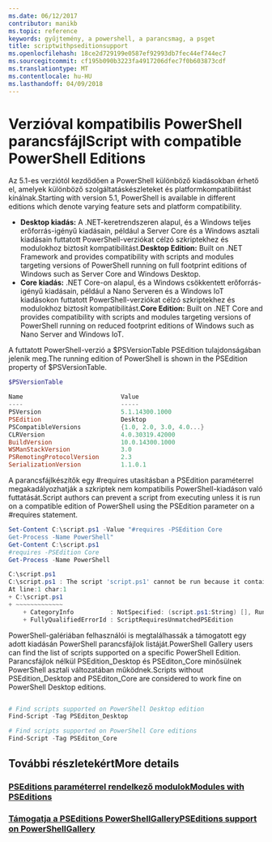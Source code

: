 ```yaml
---
ms.date: 06/12/2017
contributor: manikb
ms.topic: reference
keywords: gyűjtemény, a powershell, a parancsmag, a psget
title: scriptwithpseditionsupport
ms.openlocfilehash: 18ce2d729199e0587ef92993db7fec44ef744ec7
ms.sourcegitcommit: cf195b090b3223fa4917206dfec7f0b603873cdf
ms.translationtype: MT
ms.contentlocale: hu-HU
ms.lasthandoff: 04/09/2018
---
```

# <a name="script-with-compatible-powershell-editions"></a><span data-ttu-id="d0361-103">Verzióval kompatibilis PowerShell parancsfájl</span><span class="sxs-lookup"><span data-stu-id="d0361-103">Script with compatible PowerShell Editions</span></span>
<span data-ttu-id="d0361-104">Az 5.1-es verziótól kezdődően a PowerShell különböző kiadásokban érhető el, amelyek különböző szolgáltatáskészleteket és platformkompatibilitást kínálnak.</span><span class="sxs-lookup"><span data-stu-id="d0361-104">Starting with version 5.1, PowerShell is available in different editions which denote varying feature sets and platform compatibility.</span></span>

- <span data-ttu-id="d0361-105">**Desktop kiadás:** A .NET-keretrendszeren alapul, és a Windows teljes erőforrás-igényű kiadásain, például a Server Core és a Windows asztali kiadásain futtatott PowerShell-verziókat célzó szkriptekhez és modulokhoz biztosít kompatibilitást.</span><span class="sxs-lookup"><span data-stu-id="d0361-105">**Desktop Edition:** Built on .NET Framework and provides compatibility with scripts and modules targeting versions of PowerShell running on full footprint editions of Windows such as Server Core and Windows Desktop.</span></span>
- <span data-ttu-id="d0361-106">**Core kiadás:** .NET Core-on alapul, és a Windows csökkentett erőforrás-igényű kiadásain, például a Nano Serveren és a Windows IoT kiadásokon futtatott PowerShell-verziókat célzó szkriptekhez és modulokhoz biztosít kompatibilitást.</span><span class="sxs-lookup"><span data-stu-id="d0361-106">**Core Edition:** Built on .NET Core and provides compatibility with scripts and modules targeting versions of PowerShell running on reduced footprint editions of Windows such as Nano Server and Windows IoT.</span></span>

<span data-ttu-id="d0361-107">A futtatott PowerShell-verzió a $PSVersionTable PSEdition tulajdonságában jelenik meg.</span><span class="sxs-lookup"><span data-stu-id="d0361-107">The running edition of PowerShell is shown in the PSEdition property of $PSVersionTable.</span></span>
```powershell
$PSVersionTable

Name                           Value
----                           -----
PSVersion                      5.1.14300.1000
PSEdition                      Desktop
PSCompatibleVersions           {1.0, 2.0, 3.0, 4.0...}
CLRVersion                     4.0.30319.42000
BuildVersion                   10.0.14300.1000
WSManStackVersion              3.0
PSRemotingProtocolVersion      2.3
SerializationVersion           1.1.0.1
```

<span data-ttu-id="d0361-108">A parancsfájlkészítők egy #requires utasításban a PSEdition paraméterrel megakadályozhatják a szkriptek nem kompatibilis PowerShell-kiadáson való futtatását.</span><span class="sxs-lookup"><span data-stu-id="d0361-108">Script authors can prevent a script from executing unless it is run on a compatible edition of PowerShell using the PSEdition parameter on a #requires statement.</span></span>
```powershell
Set-Content C:\script.ps1 -Value "#requires -PSEdition Core
Get-Process -Name PowerShell"
Get-Content C:\script.ps1
#requires -PSEdition Core
Get-Process -Name PowerShell

C:\script.ps1
C:\script.ps1 : The script 'script.ps1' cannot be run because it contained a "#requires" statement for PowerShell Core edition. The edition of PowerShell that is required by the script does not match the currently running PowerShell Desktop edition.
At line:1 char:1
+ C:\script.ps1
+ ~~~~~~~~~~~~~
    + CategoryInfo          : NotSpecified: (script.ps1:String) [], RuntimeException
    + FullyQualifiedErrorId : ScriptRequiresUnmatchedPSEdition
```

<span data-ttu-id="d0361-109">PowerShell-galériában felhasználói is megtalálhassák a támogatott egy adott kiadásán PowerShell parancsfájlok listáját.</span><span class="sxs-lookup"><span data-stu-id="d0361-109">PowerShell Gallery users can find the list of scripts supported on a specific PowerShell Edition.</span></span>
<span data-ttu-id="d0361-110">Parancsfájlok nélkül PSEdition_Desktop és PSEditon_Core minősülnek PowerShell asztali változatában működnek.</span><span class="sxs-lookup"><span data-stu-id="d0361-110">Scripts without PSEdition_Desktop and PSEditon_Core are considered to work fine on PowerShell Desktop editions.</span></span>

```powershell

# Find scripts supported on PowerShell Desktop edition
Find-Script -Tag PSEditon_Desktop

# Find scripts supported on PowerShell Core editions
Find-Script -Tag PSEditon_Core

```

## <a name="more-details"></a><span data-ttu-id="d0361-111">További részletekért</span><span class="sxs-lookup"><span data-stu-id="d0361-111">More details</span></span>
### <a name="modules-with-pseditionsmodulemodulewithpseditionsupportmd"></a>[<span data-ttu-id="d0361-112">PSEditions paraméterrel rendelkező modulok</span><span class="sxs-lookup"><span data-stu-id="d0361-112">Modules with PSEditions</span></span>](../module/modulewithpseditionsupport.md)
### <a name="pseditions-support-on-powershellgallerypsgallerypsgallerypseditionsmd"></a>[<span data-ttu-id="d0361-113">Támogatja a PSEditions PowerShellGallery</span><span class="sxs-lookup"><span data-stu-id="d0361-113">PSEditions support on PowerShellGallery</span></span>](../../psgallery/psgallery_pseditions.md)
